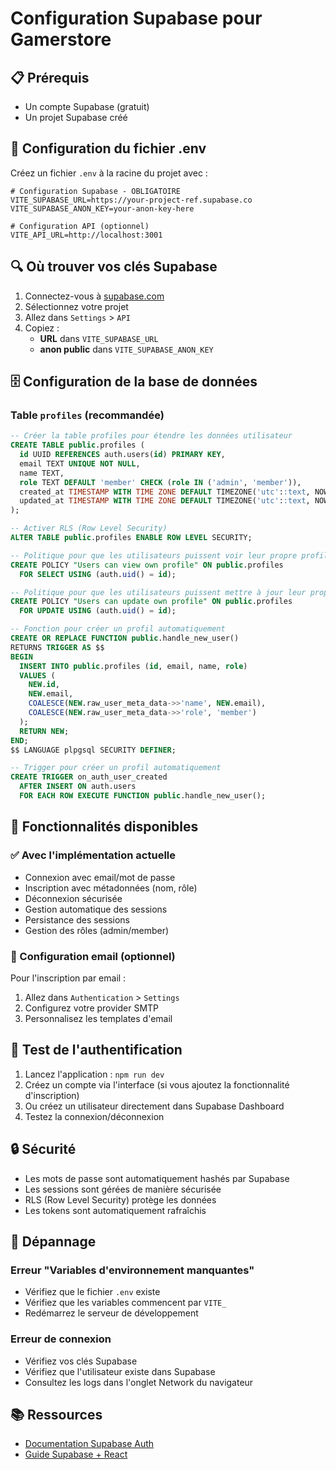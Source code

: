 # Configuration Supabase pour Gamerstore

## 📋 Prérequis
- Un compte Supabase (gratuit)
- Un projet Supabase créé

## 🔧 Configuration du fichier .env

Créez un fichier `.env` à la racine du projet avec :

```env
# Configuration Supabase - OBLIGATOIRE
VITE_SUPABASE_URL=https://your-project-ref.supabase.co
VITE_SUPABASE_ANON_KEY=your-anon-key-here

# Configuration API (optionnel)
VITE_API_URL=http://localhost:3001
```

## 🔍 Où trouver vos clés Supabase

1. Connectez-vous à [supabase.com](https://supabase.com)
2. Sélectionnez votre projet
3. Allez dans `Settings` > `API`
4. Copiez :
   - **URL** dans `VITE_SUPABASE_URL`
   - **anon public** dans `VITE_SUPABASE_ANON_KEY`

## 🗄️ Configuration de la base de données

### Table `profiles` (recommandée)

```sql
-- Créer la table profiles pour étendre les données utilisateur
CREATE TABLE public.profiles (
  id UUID REFERENCES auth.users(id) PRIMARY KEY,
  email TEXT UNIQUE NOT NULL,
  name TEXT,
  role TEXT DEFAULT 'member' CHECK (role IN ('admin', 'member')),
  created_at TIMESTAMP WITH TIME ZONE DEFAULT TIMEZONE('utc'::text, NOW()),
  updated_at TIMESTAMP WITH TIME ZONE DEFAULT TIMEZONE('utc'::text, NOW())
);

-- Activer RLS (Row Level Security)
ALTER TABLE public.profiles ENABLE ROW LEVEL SECURITY;

-- Politique pour que les utilisateurs puissent voir leur propre profil
CREATE POLICY "Users can view own profile" ON public.profiles
  FOR SELECT USING (auth.uid() = id);

-- Politique pour que les utilisateurs puissent mettre à jour leur propre profil
CREATE POLICY "Users can update own profile" ON public.profiles
  FOR UPDATE USING (auth.uid() = id);

-- Fonction pour créer un profil automatiquement
CREATE OR REPLACE FUNCTION public.handle_new_user()
RETURNS TRIGGER AS $$
BEGIN
  INSERT INTO public.profiles (id, email, name, role)
  VALUES (
    NEW.id,
    NEW.email,
    COALESCE(NEW.raw_user_meta_data->>'name', NEW.email),
    COALESCE(NEW.raw_user_meta_data->>'role', 'member')
  );
  RETURN NEW;
END;
$$ LANGUAGE plpgsql SECURITY DEFINER;

-- Trigger pour créer un profil automatiquement
CREATE TRIGGER on_auth_user_created
  AFTER INSERT ON auth.users
  FOR EACH ROW EXECUTE FUNCTION public.handle_new_user();
```

## 🚀 Fonctionnalités disponibles

### ✅ Avec l'implémentation actuelle
- Connexion avec email/mot de passe
- Inscription avec métadonnées (nom, rôle)
- Déconnexion sécurisée
- Gestion automatique des sessions
- Persistance des sessions
- Gestion des rôles (admin/member)

### 📧 Configuration email (optionnel)
Pour l'inscription par email :
1. Allez dans `Authentication` > `Settings`
2. Configurez votre provider SMTP
3. Personnalisez les templates d'email

## 🧪 Test de l'authentification

1. Lancez l'application : `npm run dev`
2. Créez un compte via l'interface (si vous ajoutez la fonctionnalité d'inscription)
3. Ou créez un utilisateur directement dans Supabase Dashboard
4. Testez la connexion/déconnexion

## 🔒 Sécurité

- Les mots de passe sont automatiquement hashés par Supabase
- Les sessions sont gérées de manière sécurisée
- RLS (Row Level Security) protège les données
- Les tokens sont automatiquement rafraîchis

## 🐛 Dépannage

### Erreur "Variables d'environnement manquantes"
- Vérifiez que le fichier `.env` existe
- Vérifiez que les variables commencent par `VITE_`
- Redémarrez le serveur de développement

### Erreur de connexion
- Vérifiez vos clés Supabase
- Vérifiez que l'utilisateur existe dans Supabase
- Consultez les logs dans l'onglet Network du navigateur

## 📚 Ressources

- [Documentation Supabase Auth](https://supabase.com/docs/guides/auth)
- [Guide Supabase + React](https://supabase.com/docs/guides/getting-started/tutorials/with-react) 